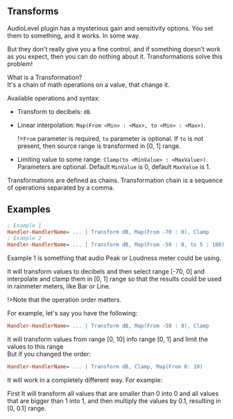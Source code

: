 ## Transforms

AudioLevel plugin has a mysterious gain and sensitivity options. You set them to something, and it works. In some way.

But they don't really give you a fine control, and if something doesn't work as you expect, then you can do nothing about it. Transformations solve this problem!

What is a Transformation?<br/>
It's a chain of math operations on a value, that change it.

Available operations and syntax:

- Transform to decibels: `dB`.
- Linear interpolation: `Map(From <Min> : <Max>, to <Min> : <Max>)`.

  !>`From` parameter is required, `to` parameter is optional. If `to` is not present, then source range is transformed in [0, 1] range.

- Limiting value to some range: `Clamp(to <MinValue> : <MaxValue>)`.<br/>
  Parameters are optional. Default `MinValue` is 0, default `MaxValue` is 1.

Transformations are defined as chains. Transformation chain is a sequence of operations separated by a comma.

## Examples

```ini
; Example 1
Handler-HandlerName= ... | Transform dB, Map(From -70 : 0), Clamp
; Example 2
Handler-HandlerName= ... | Transform dB, Map(From -50 : 0, to 5 : 100), Clamp(to 5 : 100)
```

Example 1 is something that audio Peak or Loudness meter could be using.

It will transform values to decibels and then select range [-70, 0] and interpolate and clamp them in [0, 1] range so that the results could be used in rainmeter meters, like Bar or Line.

!>Note that the operation order matters.

For example, let's say you have the following:

```ini
Handler-HandlerName= ... | Transform dB, Map(From -50 : 0), Clamp
```

It will transform values from range [0, 10] info range [0, 1] and limit the values to this range<br/>
But if you changed the order:

```ini
Handler-HandlerName= ... | Transform dB, Clamp, Map(From 0: 10)
```

It will work in a completely different way. For example:<br/>

First It will transform all values that are smaller than 0 into 0 and all values that are bigger than 1 into 1, and then multiply the values by 0.1, resulting in [0, 0.1] range.
